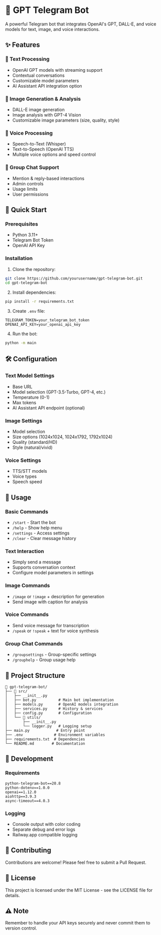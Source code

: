 # 🤖 GPT Telegram Bot

A powerful Telegram bot that integrates OpenAI's GPT, DALL-E, and voice models for text, image, and voice interactions.

## ✨ Features

### 💬 Text Processing
- OpenAI GPT models with streaming support
- Contextual conversations
- Customizable model parameters
- AI Assistant API integration option

### 🎨 Image Generation & Analysis
- DALL-E image generation
- Image analysis with GPT-4 Vision
- Customizable image parameters (size, quality, style)

### 🎤 Voice Processing
- Speech-to-Text (Whisper)
- Text-to-Speech (OpenAI TTS)
- Multiple voice options and speed control

### 👥 Group Chat Support
- Mention & reply-based interactions
- Admin controls
- Usage limits
- User permissions

## 🚀 Quick Start

### Prerequisites
- Python 3.11+
- Telegram Bot Token
- OpenAI API Key

### Installation

1. Clone the repository:
```bash
git clone https://github.com/yourusername/gpt-telegram-bot.git
cd gpt-telegram-bot
```

2. Install dependencies:
```bash
pip install -r requirements.txt
```

3. Create `.env` file:
```env
TELEGRAM_TOKEN=your_telegram_bot_token
OPENAI_API_KEY=your_openai_api_key
```

4. Run the bot:
```bash
python -m main
```

## 🛠 Configuration

### Text Model Settings
- Base URL
- Model selection (GPT-3.5-Turbo, GPT-4, etc.)
- Temperature (0-1)
- Max tokens
- AI Assistant API endpoint (optional)

### Image Settings
- Model selection
- Size options (1024x1024, 1024x1792, 1792x1024)
- Quality (standard/HD)
- Style (natural/vivid)

### Voice Settings
- TTS/STT models
- Voice types
- Speech speed

## 📝 Usage

### Basic Commands
- `/start` - Start the bot
- `/help` - Show help menu
- `/settings` - Access settings
- `/clear` - Clear message history

### Text Interaction
- Simply send a message
- Supports conversation context
- Configure model parameters in settings

### Image Commands
- `/image` or `!image` + description for generation
- Send image with caption for analysis

### Voice Commands
- Send voice message for transcription
- `/speak` or `!speak` + text for voice synthesis

### Group Chat Commands
- `/groupsettings` - Group-specific settings
- `/grouphelp` - Group usage help

## 📁 Project Structure
```
📁 gpt-telegram-bot/
├── 📁 src/
│   ├── __init__.py
│   ├── bot.py          # Main bot implementation
│   ├── models.py       # OpenAI models integration
│   ├── services.py     # History & services
│   ├── config.py       # Configuration
│   └── 📁 utils/
│       ├── __init__.py
│       └── logger.py   # Logging setup
├── main.py            # Entry point
├── .env              # Environment variables
├── requirements.txt  # Dependencies
└── README.md        # Documentation
```

## 🔧 Development

### Requirements
```
python-telegram-bot==20.8
python-dotenv==1.0.0
openai==1.12.0
aiohttp==3.9.3
async-timeout==4.0.3
```

### Logging
- Console output with color coding
- Separate debug and error logs
- Railway.app compatible logging

## 🤝 Contributing
Contributions are welcome! Please feel free to submit a Pull Request.

## 📄 License
This project is licensed under the MIT License - see the LICENSE file for details.

## ⚠️ Note
Remember to handle your API keys securely and never commit them to version control.
